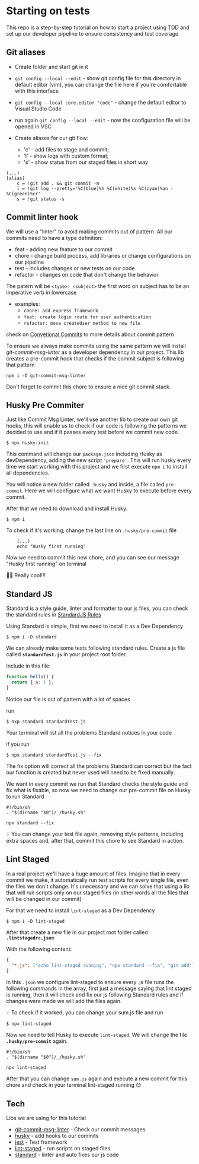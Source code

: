 # Starting on tests

This repo is a step-by-step tutorial on how to start a project using TDD and set up our developer pipeline to ensure consistency and test coverage

## Git aliases

- Create folder and start git in it
- `git config --local --edit` - show git config file for this directory in default editor (vim), you can change the file here if you're comfortable with this interface
- `git config --local core.editor "code"` - change the default editor to Visual Studio Code
- run again `git config --local --edit` - now the configuration file will be opened in VSC

- Create aliases for our git flow:
  - 'c' - add files to stage and commit;
  - 'l' - show logs with custom format;
  - 's' - show status from our staged files in short way

```$
(...)
[alias]
    c = !git add . && git commit -m
    l = !git log --pretty='%C(blue)%h %C(white)%s %C(cyan)%an - %C(green)%cr'
    s = !git status -s
```

## Commit linter hook

We will use a "linter" to avoid making commits out of pattern.
All our commits need to have a type definition:

- feat - adding new feature to our commit
- chore - change build process, add libraries or change configurations on our pipeline
- test - includes changes or new tests on our code
- refactor - changes on code that don't change the behavior

The patern will be `<type>: <subject>` the first word on subject has to be an imperative verb in lowercase

- examples:
  - `chore: add express framework`
  - `feat: create login route for user authentication`
  - `refactor: move createUser method to new file`

check on [Convetional Commits](https://www.conventionalcommits.org/en/v1.0.0/) to more details about commit pattern

To ensure we always make commits using the same pattern we will install _git-commit-msg-linter_ as a developer dependency in our project.
This lib creates a pre-commit hook that checks if the commit subject is following that pattern

```$
npm i -D git-commit-msg-linter
```

Don't forget to commit this chore to ensure a nice git commit stack.

## Husky Pre Commiter

Just like Commit Msg Linter, we'll use another lib to create our own git hooks, this will enable us to check if our code is following the patterns we decided to use and if it passes every test before we commit new code.

`$ npx husky-init`

This command will change our `package.json` including Husky as devDependency, adding the new script `'prepare'`. This will run husky every time we start working with this project and we first execute `npm i` to install all dependencies.

You will notice a new folder called `.husky` and inside, a file called `pre-commit`. Here we will configure what we want Husky to execute before every commit.

After that we need to download and install Husky.

`$ npm i`

To check if it's working, change the last line on `.husky/pre-commit` file

```$
    (...)
    echo "Husky first running"
```

Now we need to commit this new chore, and you can see our message "Husky first running" on terminal

👍🏼 Really cool!!!

## Standard JS

Standard is a style guide, linter and formatter to our js files, you can check the standard rules in [StandardJS Rules](https://standardjs.com/rules.html)

Using Standard is simple, first we need to install it as a Dev Dependency

`$ npm i -D standard`

We can already make some tests following standard rules.
Create a js file called **`standardTest.js`** in your project root folder.

Include in this file:

```js
function hello() {
  return { a: 1 };
}
```

Notice our file is out of pattern with a lot of spaces

run

`$ nxp standard standardTest.js`

Your terminal will list all the problems Standard notices in your code

if you run

`$ npx standard standardTest.js --fix`

The fix option will correct all the problems Standard can correct but the fact our function is created but never used will need to be fixed manually.

We want in every commit we run that Standard checks the style guide and fix what is fixable, so now we need to change our pre-commit file on Husky to run Standard

```$
#!/bin/sh
. "$(dirname "$0")/_/husky.sh"

npx standard --fix
```

:bulb: You can change your test file again, removing style patterns, including extra spaces and, after that, commit this chore to see Standard in action.

## Lint Staged

In a real project we'll have a huge amount of files.
Imagine that in every commit we make, it automatically run test scripts for every single file, even the files we don't change.
It's unecessary and we can solve that using a lib that will run scripts only on our staged files (in other words all the files that will be changed in our commit)

For that we need to install `lint-staged` as a Dev Dependency

`$ npm i -D lint-staged`

After that create a new file in our project root folder called **`.lintstagedrc.json`**

With the following content:

```json
{
  "*.js": ["echo lint-staged running", "npx standard --fix", "git add"]
}
```

In this `.json` we configure lint-staged to ensure every .js file runs the following commands in the array, first just a message saying that lint staged is running, then it will check and fix our js following Standard rules and if changes were made we will add the files again.

:bulb: To check if it worked, you can change your sum.js file and run

`$ npx lint-staged`

Now we need to tell Husky to execute `lint-staged`. We will change the file **`.husky/pre-commit`** again.

```$
#!/bin/sh
. "$(dirname "$0")/_/husky.sh"

npx lint-staged
```

After that you can change `sum.js` again and execute a new commit for this chore and check in your terminal lint-staged running 😊

## Tech

Libs we are using for this tutorial

- [git-commit-msg-linter](https://www.npmjs.com/package/git-commit-msg-linter) - Check our commit messages
- [husky](https://typicode.github.io/husky/#/) - add hooks to our commits
- [jest](https://jestjs.io/) - Test framework
- [lint-staged](https://www.npmjs.com/package/lint-staged) - run scripts on staged files
- [standard](https://standardjs.com/) - linter and auto fixes our js code
